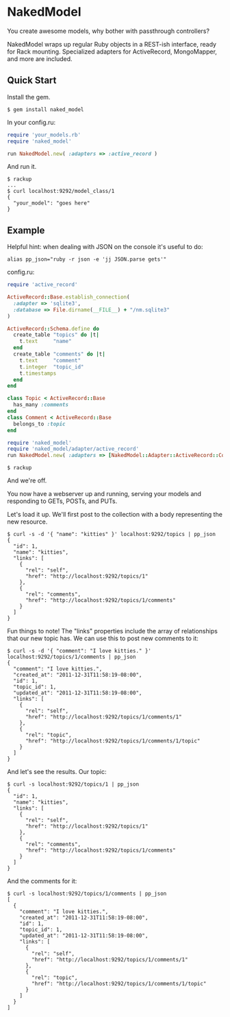 # NakedModel
You create awesome models, why bother with passthrough controllers?

NakedModel wraps up regular Ruby objects in a REST-ish interface, ready
for Rack mounting. Specialized adapters for ActiveRecord, MongoMapper,
and more are included.

## Quick Start
Install the gem.

```shell
$ gem install naked_model
```

In your config.ru:

```ruby
require 'your_models.rb'
require 'naked_model'

run NakedModel.new( :adapters => :active_record )
```

And run it.

```shell
$ rackup
...
$ curl localhost:9292/model_class/1
{
  "your_model": "goes here"
}
```



## Example
Helpful hint: when dealing with JSON on the console it's useful to do:
```shell
alias pp_json="ruby -r json -e 'jj JSON.parse gets'"
```

config.ru:

```ruby
require 'active_record'

ActiveRecord::Base.establish_connection(
  :adapter => 'sqlite3',
  :database => File.dirname(__FILE__) + "/nm.sqlite3"
)

ActiveRecord::Schema.define do
  create_table "topics" do |t|
    t.text     "name"
  end
  create_table "comments" do |t|
    t.text     "comment"
    t.integer  "topic_id"
    t.timestamps
  end
end

class Topic < ActiveRecord::Base
  has_many :comments
end
class Comment < ActiveRecord::Base
  belongs_to :topic
end

require 'naked_model'
require 'naked_model/adapter/active_record'
run NakedModel.new( :adapters => [NakedModel::Adapter::ActiveRecord::Collection.new, NakedModel::Adapter::ActiveRecord::Object.new] )
```

```shell
$ rackup
```

And we're off.

You now have a webserver up and running, serving your models and
responding to GETs, POSTs, and PUTs.

Let's load it up. We'll first post to the collection with a body
representing the new resource.

```shell
$ curl -s -d '{ "name": "kitties" }' localhost:9292/topics | pp_json
{
  "id": 1,
  "name": "kitties",
  "links": [
    {
      "rel": "self",
      "href": "http://localhost:9292/topics/1"
    },
    {
      "rel": "comments",
      "href": "http://localhost:9292/topics/1/comments"
    }
  ]
}
```

Fun things to note! The "links" properties include the array of
relationships that our new topic has. We can use this to post new
comments to it:

```shell
$ curl -s -d '{ "comment": "I love kitties." }' localhost:9292/topics/1/comments | pp_json
{
  "comment": "I love kitties.",
  "created_at": "2011-12-31T11:58:19-08:00",
  "id": 1,
  "topic_id": 1,
  "updated_at": "2011-12-31T11:58:19-08:00",
  "links": [
    {
      "rel": "self",
      "href": "http://localhost:9292/topics/1/comments/1"
    },
    {
      "rel": "topic",
      "href": "http://localhost:9292/topics/1/comments/1/topic"
    }
  ]
}
```

And let's see the results. Our topic:
```shell
$ curl -s localhost:9292/topics/1 | pp_json
{
  "id": 1,
  "name": "kitties",
  "links": [
    {
      "rel": "self",
      "href": "http://localhost:9292/topics/1"
    },
    {
      "rel": "comments",
      "href": "http://localhost:9292/topics/1/comments"
    }
  ]
}
```

And the comments for it:
```shell
$ curl -s localhost:9292/topics/1/comments | pp_json
[
  {
    "comment": "I love kitties.",
    "created_at": "2011-12-31T11:58:19-08:00",
    "id": 1,
    "topic_id": 1,
    "updated_at": "2011-12-31T11:58:19-08:00",
    "links": [
      {
        "rel": "self",
        "href": "http://localhost:9292/topics/1/comments/1"
      },
      {
        "rel": "topic",
        "href": "http://localhost:9292/topics/1/comments/1/topic"
      }
    ]
  }
]
```
